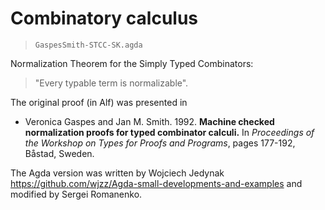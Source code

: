 # Combinatory calculus

> `GaspesSmith-STCC-SK.agda`

Normalization Theorem for the Simply Typed Combinators:

> "Every typable term is normalizable".

  The original proof (in Alf) was presented in

* Veronica Gaspes and Jan M. Smith. 1992.
**Machine checked normalization proofs for typed combinator calculi.**
In *Proceedings of the Workshop on Types for Proofs and Programs*,
pages 177-192, Båstad, Sweden.

The Agda version was written by Wojciech Jedynak
    <https://github.com/wjzz/Agda-small-developments-and-examples>
and modified by Sergei Romanenko.
